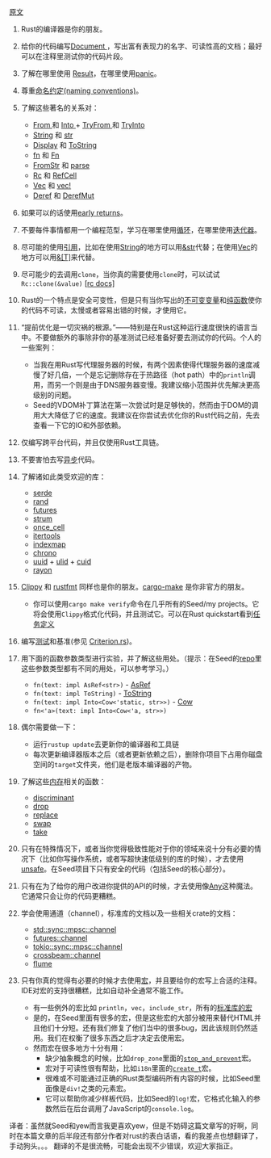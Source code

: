 [原文](https://seed-rs.org/0.8.0/rust/)
1. Rust的编译器是你的朋友。

2. 给你的代码编写[Document ](https://doc.rust-lang.org/book/ch14-02-publishing-to-crates-io.html#making-useful-documentation-comments)，写出富有表现力的名字、可读性高的文档；最好可以在注释里测试你的代码片段。

3. 了解在哪里使用 [Result](https://doc.rust-lang.org/std/result/)，在哪里使用[panic](https://doc.rust-lang.org/book/ch09-03-to-panic-or-not-to-panic.html#to-panic-or-not-to-panic)。

4. 尊重[命名约定(naming conventions)](https://rust-lang.github.io/api-guidelines/naming.html)。

5. 了解这些著名的关系对：

   - [From ](https://doc.rust-lang.org/std/convert/trait.From.html)和 [Into ](https://doc.rust-lang.org/std/convert/trait.Into.html)+ [TryFrom ](https://doc.rust-lang.org/std/convert/trait.TryFrom.html)和 [TryInto](https://doc.rust-lang.org/std/convert/trait.TryInto.html)
   - [String](https://doc.rust-lang.org/std/string/struct.String.html) 和 [str](https://doc.rust-lang.org/std/primitive.str.html)
   - [Display](https://doc.rust-lang.org/std/fmt/trait.Display.html) 和 [ToString](https://doc.rust-lang.org/std/string/trait.ToString.html)
   - [fn](https://doc.rust-lang.org/std/primitive.fn.html) 和 [Fn](https://doc.rust-lang.org/std/ops/trait.Fn.html)
   - [FromStr](https://doc.rust-lang.org/std/str/trait.FromStr.html) 和 [parse](https://doc.rust-lang.org/std/primitive.str.html#method.parse)
   - [Rc](https://doc.rust-lang.org/std/rc/struct.Rc.html) 和 [RefCell](https://doc.rust-lang.org/stable/std/cell/struct.RefCell.html)
   - [Vec](https://doc.rust-lang.org/std/vec/struct.Vec.html) 和 [vec!](https://doc.rust-lang.org/std/macro.vec.html)
   - [Deref](https://doc.rust-lang.org/std/ops/trait.Deref.html) 和 [DerefMut](https://doc.rust-lang.org/std/ops/trait.DerefMut.html)

6. 如果可以的话使用[early returns](https://doc.rust-lang.org/book/ch09-02-recoverable-errors-with-result.html#recoverable-errors-with-result)。

7. 不要每件事情都用一个编程范型，学习在哪里使用[循环](https://doc.rust-lang.org/book/ch03-05-control-flow.html#repetition-with-loops)，在哪里使用[迭代器](https://doc.rust-lang.org/std/iter/index.html)。

8. 尽可能的使用[引用](https://doc.rust-lang.org/std/primitive.reference.html)，比如在使用[String](https://doc.rust-lang.org/std/string/struct.String.html)的地方可以用[&str](https://doc.rust-lang.org/std/primitive.str.html)代替；在使用[Vec](https://doc.rust-lang.org/std/vec/struct.Vec.html)的地方可以用[&[T]](https://doc.rust-lang.org/std/primitive.slice.html)来代替。

9. 尽可能少的去调用`clone`，当你真的需要使用`clone`时，可以试试`Rc::clone(&value)` [[rc docs\]](https://doc.rust-lang.org/std/rc/index.html)

10. Rust的一个特点是安全可变性，但是只有当你写出的[不可变变量](https://doc.rust-lang.org/book/ch03-01-variables-and-mutability.html#variables-and-mutability)和[纯函数](https://en.wikipedia.org/wiki/Pure_function)使你的代码不可读，太慢或者容易出错的时候，才使用它。

11. “提前优化是一切灾祸的根源。”——特别是在Rust这种运行速度很快的语言当中。不要做额外的事除非你的基准测试已经准备好要去测试你的代码。个人的一些案列：

    - 当我在用Rust写代理服务器的时候，有两个因素使得代理服务器的速度减慢了好几倍，一个是忘记删除存在于热路径（hot path）中的`println`调用，而另一个则是由于DNS服务器变慢。我建议缩小范围并优先解决更高级别的问题。
    - Seed的VDOM补丁算法在第一次尝试时是足够快的，然而由于DOM的调用大大降低了它的速度。我建议在你尝试去优化你的Rust代码之前，先去查看一下它的IO和外部依赖。

12. 仅编写跨平台代码，并且仅使用Rust工具链。

13. 不要害怕去写[异步](https://rust-lang.github.io/async-book/01_getting_started/01_chapter.html)代码。

14. 了解诸如此类受欢迎的库：

    - [serde](https://crates.io/crates/serde)
    - [rand](https://crates.io/crates/rand)
    - [futures](https://crates.io/crates/futures)
    - [strum](https://crates.io/crates/strum)
    - [once_cell](https://crates.io/crates/once_cell)
    - [itertools](https://crates.io/crates/itertools)
    - [indexmap](https://crates.io/crates/indexmap)
    - [chrono](https://crates.io/crates/chrono)
    - [uuid](https://crates.io/crates/uuid) + [ulid](https://crates.io/crates/ulid) + [cuid](https://crates.io/crates/cuid)
    - [rayon](https://crates.io/crates/rayon)

15. [Clippy](https://github.com/rust-lang/rust-clippy) 和 [rustfmt](https://github.com/rust-lang/rustfmt) 同样也是你的朋友。[cargo-make](https://sagiegurari.github.io/cargo-make/) 是你非官方的朋友。

    - 你可以使用`cargo make verify`命令在几乎所有的Seed/my projects。它将会使用`Clippy`格式化代码，并且测试它。可以在Rust quickstart看到[任务定义](https://github.com/seed-rs/seed-quickstart/blob/8c5807721e2e67d12e3f93533ebb75b871203800/Makefile.toml#L22-L24)

16. 编写[测试](https://doc.rust-lang.org/book/ch11-01-writing-tests.html)和基准(参见 [Criterion.rs](https://bheisler.github.io/criterion.rs/book/criterion_rs.html))。

17. 用下面的函数参数类型进行实验，并了解这些用处。（提示：在Seed的[repo](https://github.com/seed-rs/seed)里这些参数类型都有不同的用处，可以参考学习。）

    - `fn(text: impl AsRef<str>)` - [AsRef](https://doc.rust-lang.org/std/convert/trait.AsRef.html)
    - `fn(text: impl ToString)` - [ToString](https://doc.rust-lang.org/std/string/trait.ToString.html)
    - `fn(text: impl Into<Cow<'static, str>>)` - [Cow](https://doc.rust-lang.org/std/borrow/enum.Cow.html)
    - `fn<'a>(text: impl Into<Cow<'a, str>>)`

18. 偶尔需要做一下：

    - 运行`rustup update`去更新你的编译器和工具链
    - 每次更新编译器版本之后（或者更新依赖之后），删除你项目下占用你磁盘空间的`target`文件夹，他们是老版本编译器的产物。

19. 了解这些[内存](https://doc.rust-lang.org/std/mem/index.html)相关的函数：

    - [discriminant](https://doc.rust-lang.org/std/mem/fn.discriminant.html)
    - [drop](https://doc.rust-lang.org/std/mem/fn.drop.html)
    - [replace](https://doc.rust-lang.org/std/mem/fn.replace.html)
    - [swap](https://doc.rust-lang.org/std/mem/fn.swap.html)
    - [take](https://doc.rust-lang.org/std/mem/fn.take.html)

20. 只有在特殊情况下，或者当你觉得极致性能对于你的领域来说十分有必要的情况下（比如你写操作系统，或者写超快速低级别的库的时候），才去使用[unsafe](https://doc.rust-lang.org/book/ch19-01-unsafe-rust.html?unsafe-rust)。在Seed项目下只有安全的代码（包括Seed的核心部分）。

21. 只有在为了给你的用户改进你提供的API的时候，才去使用像[Any](https://doc.rust-lang.org/std/any/trait.Any.html)这种魔法。它通常只会让你的代码更糟糕。

22. 学会使用通道（channel），标准库的文档以及一些相关crate的文档：

    - [std::sync::mpsc::channel](https://doc.rust-lang.org/std/sync/mpsc/fn.channel.html)
    - [futures::channel](https://docs.rs/futures/0.3.5/futures/channel/index.html)
    - [tokio::sync::mpsc::channel](https://docs.rs/tokio/0.2.21/tokio/sync/mpsc/fn.channel.html)
    - [crossbeam::channel](https://docs.rs/crossbeam/0.7.3/crossbeam/channel/index.html)
    - [flume](https://docs.rs/flume/0.7.1/flume/)

23. 只有你真的觉得有必要的时候才去使用[宏](https://doc.rust-lang.org/book/ch19-06-macros.html#macros)，并且要给你的宏写上合适的注释。IDE对宏的支持很糟糕，比如自动补全通常不能工作。

    - 有一些例外的宏比如 `println`，`vec`，`include_str`，所有的[标准库的宏](https://doc.rust-lang.org/std/index.html#macros)
    - 是的，在Seed里面有很多的宏，但是这些宏的大部分被用来替代HTML并且他们十分短。还有我们修复了他们当中的很多bug，因此该规则仍然适用。我们在权衡了很多东西之后才决定去使用宏。
    - 然而宏在很多地方十分有用：
      - 缺少抽象概念的时候，比如`drop_zone`里面的[`stop_and_prevent`](https://github.com/seed-rs/seed/blob/3134d21c6fcb2383685885687fe2a7610fb2ff74/examples/drop_zone/src/lib.rs#L89-L97)宏。
      - 宏对于可读性很有帮助，比如`i18n`里面的[`create_t`](https://github.com/seed-rs/seed/blob/29666287eaf5e914c80e9fae7cc6736cd31ce087/examples/i18n/src/i18n.rs#L90-L131)宏。
      - 很难或不可能通过正确的Rust类型编码所有内容的时候，比如Seed里面像是`div!`之类的元素宏。
      - 它可以帮助你减少样板代码，比如Seed的`log!`宏，它格式化输入的参数然后在后台调用了JavaScript的`console.log`。


译者：虽然就Seed和yew而言我更喜欢yew，但是不妨碍这篇文章写的好啊，同时在本篇文章的后半段还有部分作者对rust的表白话语，看的我差点也想翻译了，手动狗头。。。
    翻译的不是很流畅，可能会出现不少错误，欢迎大家指正。

    